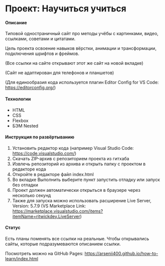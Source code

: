 # Проект: Научиться учиться

#### Описание
Типовой одностраничный сайт про методы учёбы с картинками, видео, ссылками, советами и цитатами.

Цель проекта освоение навыков вёрстки, анимации и трансформации, подключения шрифтов и фреймов.

(Все ссылки на сайте открывают этот же сайт на новой вкладке)

(Сайт не адаптирован для телефонов и планшетов)

(Для единообразия кода используется плагин Editor Config for VS Code: https://editorconfig.org/)

#### Технологии
* HTML
* CSS
* Flexbox
* БЭМ Nested

#### Инструкция по развёртыванию
1. Установить редактор кода (например Visual Studio Code: https://code.visualstudio.com/)
2. Скачать ZIP-архив с репозиторием проекта из гитхаба
3. Извлечь репозиторий из архива и открыть папку с проектом в редакторе кода
4. Откройте в редакторе файл index.html
4. Во вкладке Выполнить выберите пункт запустить отладку или запуск без отладки
5. Проект должен автоматически открыться в браузере через несколько секунд
6. Также для запуска можно использовать расширение Live Server, Version: 5.7.9 (VS Marketplace Link: https://marketplace.visualstudio.com/items?itemName=ritwickdey.LiveServer)

#### Статус
Есть планы поменять все ссылки на реальные. Чтобы открывались сайты, которые подразумеваются описанием ссылки.

Посмотреть можно на GitHub Pages: https://arsenii400.github.io/how-to-learn/index.html
